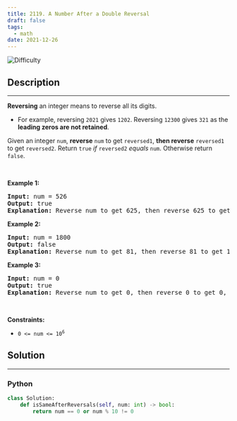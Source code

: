 ```yaml
---
title: 2119. A Number After a Double Reversal
draft: false
tags: 
  - math
date: 2021-12-26
---
```


![Difficulty](https://img.shields.io/badge/Difficulty-Easy-blue.svg)

## Description

---
<p><strong>Reversing</strong> an integer means to reverse all its digits.</p>

<ul>
	<li>For example, reversing <code>2021</code> gives <code>1202</code>. Reversing <code>12300</code> gives <code>321</code> as the <strong>leading zeros are not retained</strong>.</li>
</ul>

<p>Given an integer <code>num</code>, <strong>reverse</strong> <code>num</code> to get <code>reversed1</code>, <strong>then reverse</strong> <code>reversed1</code> to get <code>reversed2</code>. Return <code>true</code> <em>if</em> <code>reversed2</code> <em>equals</em> <code>num</code>. Otherwise return <code>false</code>.</p>

<p>&nbsp;</p>
<p><strong class="example">Example 1:</strong></p>

<pre>
<strong>Input:</strong> num = 526
<strong>Output:</strong> true
<strong>Explanation:</strong> Reverse num to get 625, then reverse 625 to get 526, which equals num.
</pre>

<p><strong class="example">Example 2:</strong></p>

<pre>
<strong>Input:</strong> num = 1800
<strong>Output:</strong> false
<strong>Explanation:</strong> Reverse num to get 81, then reverse 81 to get 18, which does not equal num.
</pre>

<p><strong class="example">Example 3:</strong></p>

<pre>
<strong>Input:</strong> num = 0
<strong>Output:</strong> true
<strong>Explanation:</strong> Reverse num to get 0, then reverse 0 to get 0, which equals num.
</pre>

<p>&nbsp;</p>
<p><strong>Constraints:</strong></p>

<ul>
	<li><code>0 &lt;= num &lt;= 10<sup>6</sup></code></li>
</ul>


## Solution

---
### Python
``` py title='a-number-after-a-double-reversal'
class Solution:
    def isSameAfterReversals(self, num: int) -> bool:
        return num == 0 or num % 10 != 0

```

